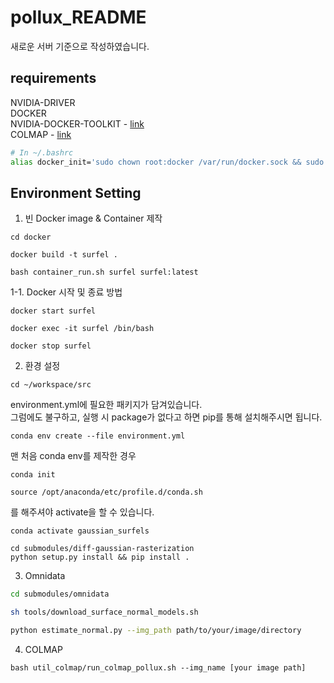 # pollux_README
새로운 서버 기준으로 작성하였습니다.

## requirements
NVIDIA-DRIVER <br>
DOCKER <br>
NVIDIA-DOCKER-TOOLKIT - [link](https://docs.nvidia.com/datacenter/cloud-native/container-toolkit/latest/install-guide.html#installing-with-apt) <br>
COLMAP - [link](https://colmap.github.io/install.html#linux)

```sh
# In ~/.bashrc
alias docker_init='sudo chown root:docker /var/run/docker.sock && sudo chmod 666 /var/run/docker.sock'
```

## Environment Setting
1. 빈 Docker image & Container 제작
```
cd docker
```
```
docker build -t surfel .
```
```
bash container_run.sh surfel surfel:latest
```
1-1. Docker 시작 및 종료 방법
```
docker start surfel
```
```
docker exec -it surfel /bin/bash
```
```
docker stop surfel
```

2. 환경 설정
```shell
cd ~/workspace/src
```
environment.yml에 필요한 패키지가 담겨있습니다.<br>
그럼에도 불구하고, 실행 시 package가 없다고 하면 pip를 통해 설치해주시면 됩니다.
```shell
conda env create --file environment.yml
```
맨 처음 conda env를 제작한 경우
```shell
conda init
```
```shell
source /opt/anaconda/etc/profile.d/conda.sh
```
를 해주셔야 activate을 할 수 있습니다.


```shell
conda activate gaussian_surfels
```
```shell
cd submodules/diff-gaussian-rasterization
python setup.py install && pip install .
```

3. Omnidata
```sh
cd submodules/omnidata
```
```sh
sh tools/download_surface_normal_models.sh
```
```sh
python estimate_normal.py --img_path path/to/your/image/directory
```

4. COLMAP

```
bash util_colmap/run_colmap_pollux.sh --img_name [your image path]
```
